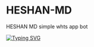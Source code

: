 # HESHAN-MD
HESHAN MD simple whts app bot

<a href="https://git.io/typing-svg"><img src="https://readme-typing-svg.demolab.com?font=EB+Garamond&weight=800&size=28&duration=4000&pause=1000&random=false&width=435&lines=+•★⃝ HESHAN-+MD-+BOT ★⃝•;MULTI-DEVICE+WHATSAPP+BOT;DEVELOP+BY+DINIDU+HESHAN;RELEASED+DATE+2025/01/10." alt="Typing SVG" /></a>
 </p>
<p align="center">
  <a href="https://git.io/typing-svg"><img src="https://readme-typing-svg.demolab.com?
